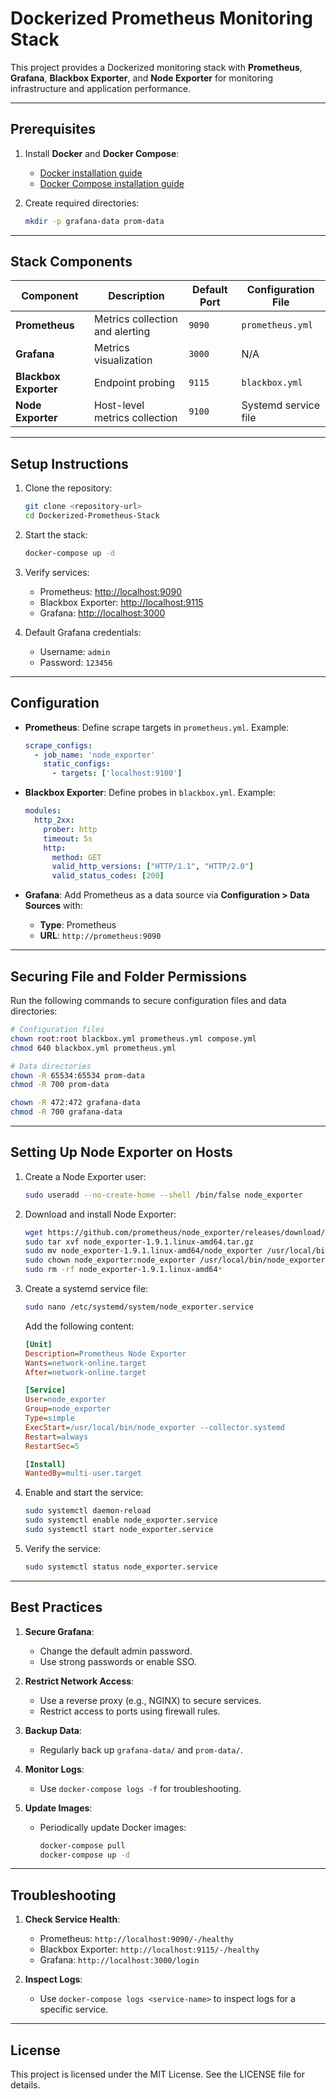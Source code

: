 # Dockerized Prometheus Monitoring Stack

This project provides a Dockerized monitoring stack with **Prometheus**, **Grafana**, **Blackbox Exporter**, and **Node Exporter** for monitoring infrastructure and application performance.

---

## Prerequisites

1. Install **Docker** and **Docker Compose**:
   - [Docker installation guide](https://docs.docker.com/get-docker/)
   - [Docker Compose installation guide](https://docs.docker.com/compose/install/)

2. Create required directories:
   ```bash
   mkdir -p grafana-data prom-data
   ```

---

## Stack Components

| Component            | Description                          | Default Port | Configuration File       |
|-----------------------|--------------------------------------|--------------|--------------------------|
| **Prometheus**        | Metrics collection and alerting     | `9090`       | `prometheus.yml`         |
| **Grafana**           | Metrics visualization               | `3000`       | N/A                      |
| **Blackbox Exporter** | Endpoint probing                    | `9115`       | `blackbox.yml`           |
| **Node Exporter**     | Host-level metrics collection       | `9100`       | Systemd service file     |

---

## Setup Instructions

1. Clone the repository:
   ```bash
   git clone <repository-url>
   cd Dockerized-Prometheus-Stack
   ```

2. Start the stack:
   ```bash
   docker-compose up -d
   ```

3. Verify services:
   - Prometheus: [http://localhost:9090](http://localhost:9090)
   - Blackbox Exporter: [http://localhost:9115](http://localhost:9115)
   - Grafana: [http://localhost:3000](http://localhost:3000)

4. Default Grafana credentials:
   - Username: `admin`
   - Password: `123456`

---

## Configuration

- **Prometheus**: Define scrape targets in `prometheus.yml`. Example:
  ```yaml
  scrape_configs:
    - job_name: 'node_exporter'
      static_configs:
        - targets: ['localhost:9100']
  ```

- **Blackbox Exporter**: Define probes in `blackbox.yml`. Example:
  ```yaml
  modules:
    http_2xx:
      prober: http
      timeout: 5s
      http:
        method: GET
        valid_http_versions: ["HTTP/1.1", "HTTP/2.0"]
        valid_status_codes: [200]
  ```

- **Grafana**: Add Prometheus as a data source via **Configuration > Data Sources** with:
  - **Type**: Prometheus
  - **URL**: `http://prometheus:9090`

---

## Securing File and Folder Permissions

Run the following commands to secure configuration files and data directories:

```bash
# Configuration files
chown root:root blackbox.yml prometheus.yml compose.yml
chmod 640 blackbox.yml prometheus.yml

# Data directories
chown -R 65534:65534 prom-data
chmod -R 700 prom-data

chown -R 472:472 grafana-data
chmod -R 700 grafana-data
```

---

## Setting Up Node Exporter on Hosts

1. Create a Node Exporter user:
   ```bash
   sudo useradd --no-create-home --shell /bin/false node_exporter
   ```

2. Download and install Node Exporter:
   ```bash
   wget https://github.com/prometheus/node_exporter/releases/download/v1.9.1/node_exporter-1.9.1.linux-amd64.tar.gz
   sudo tar xvf node_exporter-1.9.1.linux-amd64.tar.gz
   sudo mv node_exporter-1.9.1.linux-amd64/node_exporter /usr/local/bin/
   sudo chown node_exporter:node_exporter /usr/local/bin/node_exporter
   sudo rm -rf node_exporter-1.9.1.linux-amd64*
   ```

3. Create a systemd service file:
   ```bash
   sudo nano /etc/systemd/system/node_exporter.service
   ```

   Add the following content:
   ```ini
   [Unit]
   Description=Prometheus Node Exporter
   Wants=network-online.target
   After=network-online.target

   [Service]
   User=node_exporter
   Group=node_exporter
   Type=simple
   ExecStart=/usr/local/bin/node_exporter --collector.systemd
   Restart=always
   RestartSec=5

   [Install]
   WantedBy=multi-user.target
   ```

4. Enable and start the service:
   ```bash
   sudo systemctl daemon-reload
   sudo systemctl enable node_exporter.service
   sudo systemctl start node_exporter.service
   ```

5. Verify the service:
   ```bash
   sudo systemctl status node_exporter.service
   ```

---

## Best Practices

1. **Secure Grafana**:
   - Change the default admin password.
   - Use strong passwords or enable SSO.

2. **Restrict Network Access**:
   - Use a reverse proxy (e.g., NGINX) to secure services.
   - Restrict access to ports using firewall rules.

3. **Backup Data**:
   - Regularly back up `grafana-data/` and `prom-data/`.

4. **Monitor Logs**:
   - Use `docker-compose logs -f` for troubleshooting.

5. **Update Images**:
   - Periodically update Docker images:
     ```bash
     docker-compose pull
     docker-compose up -d
     ```

---

## Troubleshooting

1. **Check Service Health**:
   - Prometheus: `http://localhost:9090/-/healthy`
   - Blackbox Exporter: `http://localhost:9115/-/healthy`
   - Grafana: `http://localhost:3000/login`

2. **Inspect Logs**:
   - Use `docker-compose logs <service-name>` to inspect logs for a specific service.

---

## License

This project is licensed under the MIT License. See the LICENSE file for details.
